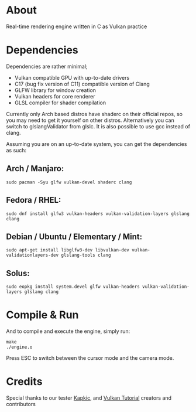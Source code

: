 # About

Real-time rendering engine written in C as Vulkan practice

# Dependencies

Dependencies are rather minimal;

* Vulkan compatible GPU with up-to-date drivers
* C17 (bug fix version of C11) compatible version of Clang
* GLFW library for window creation
* Vulkan headers for core renderer
* GLSL compiler for shader compilation

Currently only Arch based distros have shaderc on their official repos, so you
may need to get it yourself on other distros. Alternatively you can switch to
glslangValidator from glslc. It is also possible to use gcc instead of clang.

Assuming you are on an up-to-date system, you can get the dependencies as such:

## Arch / Manjaro:

`sudo pacman -Syu glfw vulkan-devel shaderc clang`

## Fedora / RHEL:

`sudo dnf install glfw3 vulkan-headers vulkan-validation-layers glslang clang`

## Debian / Ubuntu / Elementary / Mint:

`sudo apt-get install libglfw3-dev libvulkan-dev vulkan-validationlayers-dev glslang-tools clang`

## Solus:

`sudo eopkg install system.devel glfw vulkan-headers vulkan-validation-layers glslang clang`

# Compile & Run

And to compile and execute the engine, simply run:

```
make
./engine.o
```

Press ESC to switch between the cursor mode and the camera mode.

# Credits

Special thanks to our tester [Kapkic](https://gitlab.com/kapkic), and
[Vulkan Tutorial](https://vulkan-tutorial.com/) creators and contributors
